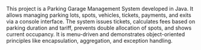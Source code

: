 This project is a Parking Garage Management System developed in Java. It allows managing parking lots, spots, vehicles, tickets, payments, and exits via a console interface. 
The system issues tickets, calculates fees based on parking duration and tariff, prevents double allocation of spots, and shows current occupancy. 
It is menu-driven and demonstrates object-oriented principles like encapsulation, aggregation, and exception handling.
